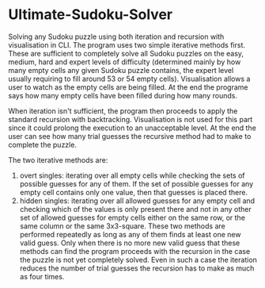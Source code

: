 # Ultimate-Sudoku-Solver
Solving any Sudoku puzzle using both iteration and recursion with visualisation in CLI. 
The program uses two simple iterative methods first. These are sufficient to completely solve all Sudoku puzzles on the easy, medium, hard and expert levels of difficulty (determined mainly by how many empty cells any given Sudoku puzzle contains, the expert level usually requiring to fill around 53 or 54 empty cells). Visualisation allows a user to watch as the empty cells are being filled. At the end the programe says how many empty cells have been filled during how many rounds.

When iteration isn't sufficient, the program then proceeds to apply the standard recursion with backtracking. Visualisation is not used for this part since it could prolong the execution to an unacceptable level. At the end the user can see how many trial guesses the recursive method had to make to complete the puzzle.

The two iterative methods are:
1. overt singles: iterating over all empty cells while checking the sets of possible guesses for any of them. If the set of possible guesses for any empty cell contains only one value, then that guesses is placed there.
2. hidden singles: iterating over all allowed guesses for any empty cell and checking which of the values is only present there and not in any other set of allowed guesses for empty cells either on the same row, or the same column or the same 3x3-square.
These two methods are performed repeatedly as long as any of them finds at least one new valid guess. Only when there is no more new valid guess that these methods can find the program proceeds with the recursion in the case the puzzle is not yet completely solved. Even in such a case the iteration reduces the number of trial guesses the recursion has to make as much as four times.
